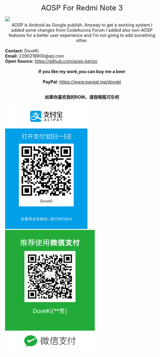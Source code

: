 <div class="text" style=" text-align:center;"><p><font size="5">AOSP For Redmi Note 3</font></p></div>
<img src="https://timgsa.baidu.com/timg?image&quality=80&size=b9999_10000&sec=1502590138729&di=40bc0482a1526e6d4b0b56675b604171&imgtype=0&src=http%3A%2F%2Fimg.mp.itc.cn%2Fupload%2F20160708%2Facf864dc326e48eab6c9fa68172a36a4_th.png" /> 
<div class="text" style=" text-align:center;">AOSP is Android as Google publish. Anyway to get a working system I added some changes from CodeAurora Forum.I added also non-AOSP features for a better user experience and I'm not going to add something other.</div>
<br/> <b>Contact:</b> DoveKi
<br/> <b>Email:</b> 2290218900@qq.com
<br/> <b>Open Source:</b> <a href="url">https://github.com/aosp-kenzo</a>
<br/>
<br/> <div class="text" style=" text-align:center;"><b>If you like my work,you can buy me a beer</b></div>
<br/> <div class="text" style=" text-align:center;"><b>PayPal:</b> <a href="url">https://www.paypal.me/doveki</a></div>
<br/> <div class="text" style=" text-align:center;"><p><b>如果你喜欢我的ROM，请我喝瓶可乐吧</b></p></div>
<img src="/images/alipay.jpg" width="270" height="410" /> 
<img src="/images/wechat.png" width="294" height="404" /> 	